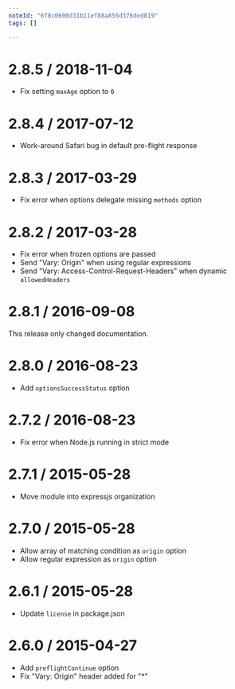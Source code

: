 ```yaml
---
noteId: "6f8c0600d31b11ef88a855d376ded819"
tags: []

---
```


2.8.5 / 2018-11-04
==================

  * Fix setting `maxAge` option to `0`

2.8.4 / 2017-07-12
==================

  * Work-around Safari bug in default pre-flight response

2.8.3 / 2017-03-29
==================

  * Fix error when options delegate missing `methods` option

2.8.2 / 2017-03-28
==================

  * Fix error when frozen options are passed
  * Send "Vary: Origin" when using regular expressions
  * Send "Vary: Access-Control-Request-Headers" when dynamic `allowedHeaders`

2.8.1 / 2016-09-08
==================

This release only changed documentation.

2.8.0 / 2016-08-23
==================

  * Add `optionsSuccessStatus` option

2.7.2 / 2016-08-23
==================

  * Fix error when Node.js running in strict mode

2.7.1 / 2015-05-28
==================

  * Move module into expressjs organization

2.7.0 / 2015-05-28
==================

  * Allow array of matching condition as `origin` option
  * Allow regular expression as `origin` option

2.6.1 / 2015-05-28
==================

  * Update `license` in package.json

2.6.0 / 2015-04-27
==================

  * Add `preflightContinue` option
  * Fix "Vary: Origin" header added for "*"
